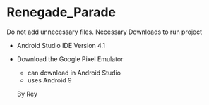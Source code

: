 # Renegade_Parade
Do not add unnecessary files.
Necessary Downloads to run project
- Android Studio IDE Version 4.1
- Download the Google Pixel Emulator 
  - can download in Android Studio
  - uses Android 9
  
  By Rey
